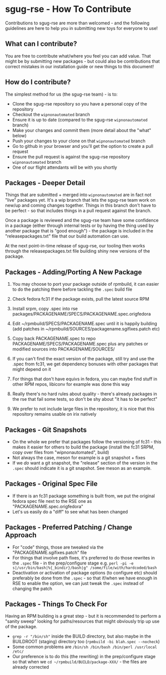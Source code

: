 # sgug-rse - How To Contribute

Contributions to sgug-rse are more than welcomed - and the following guidelines are here to help you in submitting new toys for everyone to use!

## What can I contribute?

You are free to contribute what/where you feel you can add value. That might be by submitting new packages - but could also be contributions that correct mistakes in our installation guide or new things to this document!

## How do I contribute?

The simplest method for us (the sgug-rse team) - is to:

* Clone the sgug-rse repository so you have a personal copy of the repository
* Checkout the `wipnonautomated` branch
* Ensure it is up to date (compared to the sgug-rse `wipnonautomated` branch)
* Make your changes and commit them (more detail about the "what" below)
* Push your changes to your clone on that `wipnonautomated` branch
* Go to github in your browser and you'll get the option to create a pull request
* Ensure the pull request is against the sgug-rse repository `wipnonautomated` branch
* One of our flight attendants will be with you shortly

## Packages - Deeper Detail

Things that are submitted + merged into `wipnonautomated` are in fact not "live" packages yet. It's a wip branch that lets the sgug-rse team work on new/up and coming changes together. Things in this branch don't have to be perfect - so that includes things in a pull request against the branch.

Once a package is reviewed and the sgug-rse team have some confidence in a package (either through internal tests or by having the thing used by another package that is "good enough") - the package is included in the "releasepackages.txt" file that our build automation can use.

At the next point-in-time release of sgug-rse, our tooling then works through the releasepackages.txt file building shiny new versions of the package.

## Packages - Adding/Porting A New Package

1) You may choose to port your package outside of rpmbuild, it can easier to do the patching there before tackling the `.spec` build file

2) Check fedora fc31 if the package exists, pull the latest source RPM

3) Install srpm, copy .spec into rse packages/PACKAGENAME/SPECS/PACKAGENAME.spec.origfedora

4) Edit ~/rpmbuild/SPECS/PACKAGENAME.spec until it is happily building (add patches in ~/rpmbuild/SOURCES/packagename.sgifixes.patch etc)

5) Copy back PACKAGENAME.spec to repo PACKAGENAME/SPECS/PACKAGENAME.spec plus any patches or modified sources into PACKAGENAME/SOURCES/

6) If you can't find the exact version of the package, still try and use the .spec from fc31, we get dependency bonuses with other packages that might depend on it

7) For things that don't have equivs in fedora, you can maybe find stuff in other RPM repos, libiconv for example was done this way

8) Really there's no hard rules about quality - there's already packages in the rse that fail some tests, so don't be shy about "it has to be perfect"

9) We prefer to not include large files in the repository, it is nice that this repository remains usable on irix natively

## Packages - Git Snapshots

* On the whole we prefer that packages follow the versioning of fc31 - this makes it easier for others to build the package (install the fc31 SRPM, copy over files from "wipnonautomated", build)
* Not always the case, meson for example is a git snapshot + fixes
* If we _do_ want a git snapshot, the "release" section of the version in the `.spec` should indicate it is a git snapshot. See meson as an example.

## Packages - Original Spec File

* If there is an fc31 package something is built from, we put the original fedora spec file next to the RSE one as "PACKAGENAME.spec.origfedora"
* Let's us easily do a "diff" to see what has been changed

## Packages - Preferred Patching / Change Approach

* For "code" things, those are tweaked via the "PACKAGENAME.sgifixes.patch" file
* For things that involve path fixes, it's preferred to do those rewrites in the `.spec` file - in the prep/configure stage
e.g. `perl -pi -e s|/usr/bin/bash|%{_bindir}/bash|g" /some/file/with/hardcoded/bash`
* Deactivation or activation of package options (to configure etc) should preferably be done from the `.spec` - so that if/when we have enough in RSE to enable the option, we can just tweak the `.spec` instead of changing the patch

## Packages - Things To Check For

Having an RPM building is a great step - but it is recommended to perform a "sanity sweep" looking for paths/resources that might obviously trip up use of the package.

* `grep -r "/bin/sh"` inside the BUILD directory, but also maybe in the BUILDROOT (staging) directory too (`rpmbuild -bi blah.spec --nocheck`)
* Some common problems are `/bin/sh /bin/bash /bin/perl /usr/local /etc/`
* Our preference is to do this (the rewriting) in the prep/configure stage so that when we `cd ~/rpmbuild/BUILD/package-XXX/` - the files are already corrected
